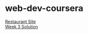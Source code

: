 # web-dev-coursera

<a href="https://housecat90.github.io/web-dev-coursera/restaurant-site/" target="_blank">Restaurant Site</a><br>
<a href="https://housecat90.github.io/web-dev-coursera/week-3-assignment/">Week 3 Solution</a>
